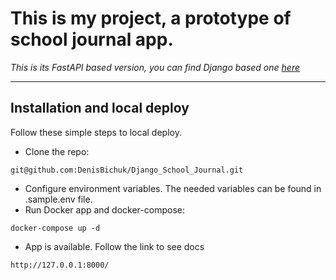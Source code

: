 # This is my project, a prototype of school journal app.
*This is its FastAPI based version, you can find Django based one [here](https://github.com/DenisBichuk/Django_School_Journal)*

---
## Installation and local deploy
Follow these simple steps to local deploy.
* Clone the repo:
```
git@github.com:DenisBichuk/Django_School_Journal.git
```
* Configure environment variables. The needed variables can be found in .sample.env file.
* Run Docker app and docker-compose:
```
docker-compose up -d
```

* App is available. Follow the link to see docs
```
http://127.0.0.1:8000/
```
